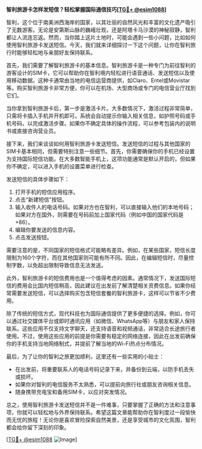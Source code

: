 **智利旅游卡怎样发短信？轻松掌握国际通信技巧[[TG💪+ @esim1088](https://t.me/s/esim1088)]**

智利，这个位于南美洲西海岸的国家，以其壮丽的自然风光和丰富的文化遗产吸引了无数游客。无论是安第斯山脉的巍峨壮观，还是阿塔卡马沙漠的神秘寂静，智利都让人流连忘返。然而，当你踏上这片土地时，可能会遇到一些小问题，比如如何使用智利旅游卡发送短信。今天，我们就来详细探讨一下这个问题，让你在智利旅行时能够轻松地与亲朋好友保持联系。

首先，我们需要了解智利旅游卡的基本信息。智利旅游卡是一种专门为前往智利的游客设计的SIM卡，它可以帮助你在智利境内轻松进行语音通话、发送短信以及使用移动数据。这种卡通常由当地的电信运营商提供，如Claro、Entel或Movistar等。购买智利旅游卡非常方便，你可以在机场、大型商场或专门的电信营业厅找到它们。

当你拿到智利旅游卡后，第一步是激活卡片。大多数情况下，激活过程非常简单，只需将卡插入手机并开机即可。系统会自动提示你输入相关信息，如护照号码或手机号码，以完成激活步骤。如果你不确定具体的操作流程，可以参考包装内的说明书或直接咨询营业员。

接下来，我们来谈谈如何用智利旅游卡发送短信。发送短信的过程与其他国家的SIM卡基本相同，但需要特别注意一些细节。首先，你需要确保你的手机已经设置为支持国际短信功能。在大多数智能手机上，这项功能通常是默认开启的，但如果你不确定，可以进入手机的设置菜单进行检查。

发送短信的具体步骤如下：

1. 打开手机的短信应用程序。
2. 点击“新建短信”按钮。
3. 输入收件人的电话号码。如果对方也在智利，可以直接输入他们的本地号码；如果对方在国外，则需要在号码前加上国家代码（例如中国的国家代码是+86）。
4. 编辑你要发送的信息内容。
5. 点击发送按钮。

需要注意的是，不同国家的短信格式可能略有差异。例如，在某些国家，短信长度限制为160个字符，而在其他国家则可能有所不同。因此，在编辑短信时，尽量控制字数，以免超出限制导致信息无法发送。

此外，智利旅游卡的短信费用也是一个值得考虑的因素。通常情况下，发送国际短信的费用会比国内短信稍高，因此建议在出发前了解清楚相关资费信息。如果你经常需要发送短信，可以选择购买包含短信套餐的智利旅游卡，这样可以节省不少费用。

除了传统的短信方式，现代科技也为国际通信提供了更多便捷的选择。例如，你可以通过社交媒体平台或即时通讯应用（如微信、WhatsApp等）与朋友和家人保持联系。这些应用不仅支持文字聊天，还支持语音和视频通话，非常适合长途旅行者使用。不过，使用这些应用的前提是你需要有稳定的网络连接，因此在出发前确保你的手机支持当地网络制式，并提前了解当地的Wi-Fi热点分布情况。

最后，为了让你的智利之旅更加顺利，这里还有一些实用的小贴士：

- 在出发前，将重要联系人的电话号码记录下来，并备份到云端，以防手机丢失或损坏。
- 如果你对智利的电信服务不太熟悉，可以提前向旅行社或朋友咨询相关信息。
- 随身携带充电宝和备用SIM卡，以应对突发情况。

总之，使用智利旅游卡发送短信并不是一件难事，只要掌握了正确的方法和注意事项，你就可以轻松地与外界保持联系。希望这篇文章能帮助你在智利度过一段愉快而无忧的旅程！无论你是喜欢冒险探索自然美景，还是享受城市的文化氛围，智利都会给你留下深刻的印象。

[[TG💪+ @esim1088](https://t.me/s/esim1088) ![Image](https://i.postimg.cc/4NQfJmqS/Snipaste-2025-05-13-00-14-12.png)]